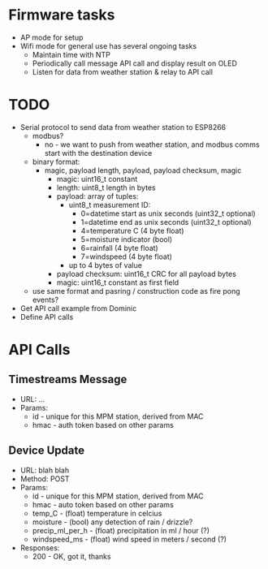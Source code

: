 Firmware tasks
==============

* AP mode for setup
* Wifi mode for general use has several ongoing tasks
   - Maintain time with NTP
   - Periodically call message API call and display result on OLED
   - Listen for data from weather station & relay to API call

TODO
====

- Serial protocol to send data from weather station to ESP8266
   - modbus?
       - no - we want to push from weather station, and modbus comms start with the destination device
   - binary format:
       - magic, payload length, payload, payload checksum, magic
           - magic: uint16_t constant
           - length: uint8_t length in bytes
           - payload: array of tuples:
               - uint8_t measurement ID:
                   - 0=datetime start as unix seconds (uint32_t optional) 
                   - 1=datetime end as unix seconds (uint32_t optional) 
                   - 4=temperature C (4 byte float)
                   - 5=moisture indicator (bool)
                   - 6=rainfall (4 byte float)
                   - 7=windspeed (4 byte float)
               - up to 4 bytes of value
           - payload checksum: uint16_t CRC for all payload bytes
           - magic: uint16_t constant as first field
   - use same format and pasring / construction code as fire pong events?
- Get API call example from Dominic
- Define API calls

API Calls
=========

Timestreams Message
-------------------

- URL: ...
- Params:
    - id - unique for this MPM station, derived from MAC
    - hmac - auth token based on other params

Device Update
-------------

- URL: blah blah
- Method: POST
- Params:
    - id - unique for this MPM station, derived from MAC
    - hmac - auto token based on other params
    - temp_C - (float) temperature in celcius
    - moisture - (bool) any detection of rain / drizzle?
    - precip_ml_per_h - (float) precipitation in ml / hour (?)
    - windspeed_ms - (float) wind speed in meters / second (?)
- Responses:
    - 200 - OK, got it, thanks


